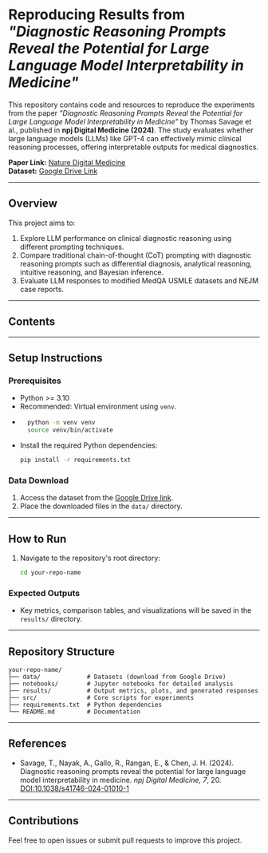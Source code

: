 # Reproducing Results from _"Diagnostic Reasoning Prompts Reveal the Potential for Large Language Model Interpretability in Medicine"_

This repository contains code and resources to reproduce the experiments from the paper _"Diagnostic Reasoning Prompts Reveal the Potential for Large Language Model Interpretability in Medicine"_ by Thomas Savage et al., published in **npj Digital Medicine (2024)**. The study evaluates whether large language models (LLMs) like GPT-4 can effectively mimic clinical reasoning processes, offering interpretable outputs for medical diagnostics.

**Paper Link:** [Nature Digital Medicine](https://www.nature.com/articles/s41746-024-01010-1)  
**Dataset:** [Google Drive Link](https://drive.google.com/drive/u/1/folders/1mDQUZ4RhyROSEycVFN_c4uyP36oyMRSe)

---

## Overview

This project aims to:

1. Explore LLM performance on clinical diagnostic reasoning using different prompting techniques.
2. Compare traditional chain-of-thought (CoT) prompting with diagnostic reasoning prompts such as differential diagnosis, analytical reasoning, intuitive reasoning, and Bayesian inference.
3. Evaluate LLM responses to modified MedQA USMLE datasets and NEJM case reports.

---

## Contents

---

## Setup Instructions

### Prerequisites

- Python >= 3.10
- Recommended: Virtual environment using `venv`.
- ```bash
    python -m venv venv
    source venv/bin/activate
  ```
- Install the required Python dependencies:
  ```bash
  pip install -r requirements.txt
  ```

### Data Download

1. Access the dataset from the [Google Drive link](https://drive.google.com/drive/u/1/folders/1mDQUZ4RhyROSEycVFN_c4uyP36oyMRSe).
2. Place the downloaded files in the `data/` directory.

---

## How to Run

1. Navigate to the repository's root directory:
   ```bash
   cd your-repo-name
   ```

### Expected Outputs

- Key metrics, comparison tables, and visualizations will be saved in the `results/` directory.

---

## Repository Structure

```
your-repo-name/
├── data/             # Datasets (download from Google Drive)
├── notebooks/        # Jupyter notebooks for detailed analysis
├── results/          # Output metrics, plots, and generated responses
├── src/              # Core scripts for experiments
├── requirements.txt  # Python dependencies
└── README.md         # Documentation
```

---

## References

- Savage, T., Nayak, A., Gallo, R., Rangan, E., & Chen, J. H. (2024). Diagnostic reasoning prompts reveal the potential for large language model interpretability in medicine. _npj Digital Medicine, 7_, 20. [DOI:10.1038/s41746-024-01010-1](https://doi.org/10.1038/s41746-024-01010-1)

---

## Contributions

Feel free to open issues or submit pull requests to improve this project.
